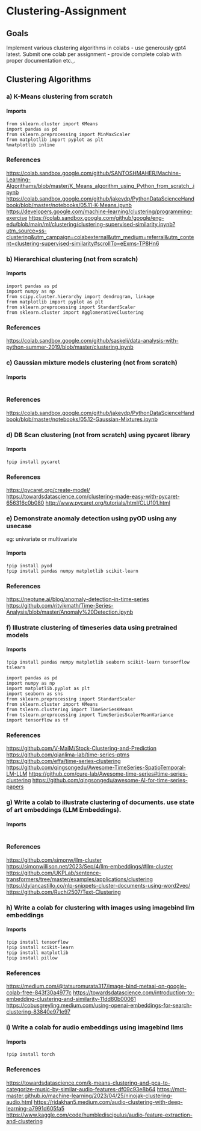 # Clustering-Assignment
## Goals
Implement various clustering algorithms in colabs - use generously gpt4 latest. Submit one colab per assignment - provide complete colab with proper documentation etc.,. 

## Clustering Algorithms
### a) K-Means clustering from scratch
#### Imports
```
from sklearn.cluster import KMeans
import pandas as pd
from sklearn.preprocessing import MinMaxScaler
from matplotlib import pyplot as plt
%matplotlib inline
```
### References
https://colab.sandbox.google.com/github/SANTOSHMAHER/Machine-Learning-Algorithams/blob/master/K_Means_algorithm_using_Python_from_scratch_.ipynb
https://colab.sandbox.google.com/github/jakevdp/PythonDataScienceHandbook/blob/master/notebooks/05.11-K-Means.ipynb
https://developers.google.com/machine-learning/clustering/programming-exercise
https://colab.sandbox.google.com/github/google/eng-edu/blob/main/ml/clustering/clustering-supervised-similarity.ipynb?utm_source=ss-clustering&utm_campaign=colabexternal&utm_medium=referral&utm_content=clustering-supervised-similarity#scrollTo=eExms-TP8Hn6

 

### b) Hierarchical clustering (not from scratch)
#### Imports
```
import pandas as pd
import numpy as np
from scipy.cluster.hierarchy import dendrogram, linkage
from matplotlib import pyplot as plt
from sklearn.preprocessing import StandardScaler
from sklearn.cluster import AgglomerativeClustering
```
### References
https://colab.sandbox.google.com/github/saskeli/data-analysis-with-python-summer-2019/blob/master/clustering.ipynb

### c) Gaussian mixture models clustering (not from scratch)
#### Imports
```
```
### References
https://colab.sandbox.google.com/github/jakevdp/PythonDataScienceHandbook/blob/master/notebooks/05.12-Gaussian-Mixtures.ipynb

 

### d) DB Scan clustering (not from scratch) using pycaret library 
#### Imports
```
!pip install pycaret
```
### References
https://pycaret.org/create-model/ 
https://towardsdatascience.com/clustering-made-easy-with-pycaret-656316c0b080
http://www.pycaret.org/tutorials/html/CLU101.html

### e) Demonstrate anomaly detection using pyOD using any usecase
eg: univariate or multivariate 
#### Imports
```
!pip install pyod
!pip install pandas numpy matplotlib scikit-learn
```
### References 
https://neptune.ai/blog/anomaly-detection-in-time-series 
https://github.com/ritvikmath/Time-Series-Analysis/blob/master/Anomaly%20Detection.ipynb 

 

### f) Illustrate clustering of timeseries data using pretrained models 
#### Imports
```
!pip install pandas numpy matplotlib seaborn scikit-learn tensorflow tslearn

import pandas as pd
import numpy as np
import matplotlib.pyplot as plt
import seaborn as sns
from sklearn.preprocessing import StandardScaler
from sklearn.cluster import KMeans
from tslearn.clustering import TimeSeriesKMeans
from tslearn.preprocessing import TimeSeriesScalerMeanVariance
import tensorflow as tf
```
### References
https://github.com/V-MalM/Stock-Clustering-and-Prediction
https://github.com/qianlima-lab/time-series-ptms
https://github.com/effa/time-series-clustering
https://github.com/qingsongedu/Awesome-TimeSeries-SpatioTemporal-LM-LLM
https://github.com/cure-lab/Awesome-time-series#time-series-clustering
https://github.com/qingsongedu/awesome-AI-for-time-series-papers

 

### g) Write a colab to illustrate clustering  of documents. use state of art embeddings (LLM Embeddings).
#### Imports
```
```
### References
https://github.com/simonw/llm-cluster
https://simonwillison.net/2023/Sep/4/llm-embeddings/#llm-cluster
https://github.com/UKPLab/sentence-transformers/tree/master/examples/applications/clustering
https://dylancastillo.co/nlp-snippets-cluster-documents-using-word2vec/
https://github.com/Ruchi2507/Text-Clustering

 

### h) Write a colab for clustering with images using imagebind llm embeddings 
#### Imports
```
!pip install tensorflow
!pip install scikit-learn
!pip install matplotlib
!pip install pillow

```
### References
https://medium.com/@tatsuromurata317/image-bind-metaai-on-google-colab-free-843f30a4977c
https://towardsdatascience.com/introduction-to-embedding-clustering-and-similarity-11dd80b00061 
https://cobusgreyling.medium.com/using-openai-embeddings-for-search-clustering-83840e971e97 

### i) Write a colab for audio embeddings using imagebind llms
#### Imports
```
!pip install torch
```
### References
https://towardsdatascience.com/k-means-clustering-and-pca-to-categorize-music-by-similar-audio-features-df09c93e8b64
https://mct-master.github.io/machine-learning/2023/04/25/ninojak-clustering-audio.html 
https://ridakhan5.medium.com/audio-clustering-with-deep-learning-a7991d605fa5 
https://www.kaggle.com/code/humblediscipulus/audio-feature-extraction-and-clustering

 


